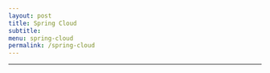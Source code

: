 ```yaml
---
layout: post
title: Spring Cloud
subtitle:
menu: spring-cloud
permalink: /spring-cloud
---
```




---